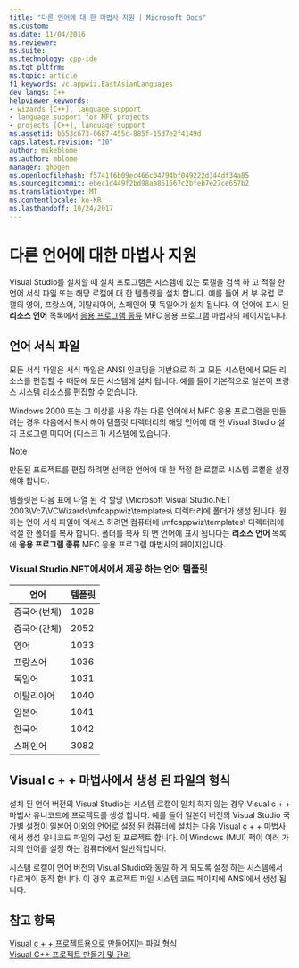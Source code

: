 ```yaml
---
title: "다른 언어에 대 한 마법사 지원 | Microsoft Docs"
ms.custom: 
ms.date: 11/04/2016
ms.reviewer: 
ms.suite: 
ms.technology: cpp-ide
ms.tgt_pltfrm: 
ms.topic: article
f1_keywords: vc.appwiz.EastAsianLanguages
dev_langs: C++
helpviewer_keywords:
- wizards [C++], language support
- language support for MFC projects
- projects [C++], language support
ms.assetid: b653c673-0687-455c-885f-15d7e2f4149d
caps.latest.revision: "10"
author: mikeblome
ms.author: mblome
manager: ghogen
ms.openlocfilehash: f5741f6b09ec466c04794bf049222d344df34a85
ms.sourcegitcommit: ebec1d449f2bd98aa851667c2bfeb7e27ce657b2
ms.translationtype: MT
ms.contentlocale: ko-KR
ms.lasthandoff: 10/24/2017
---
```

# <a name="wizard-support-for-other-languages"></a>다른 언어에 대한 마법사 지원
Visual Studio를 설치할 때 설치 프로그램은 시스템에 있는 로캘을 검색 하 고 적절 한 언어 서식 파일 또는 해당 로캘에 대 한 템플릿을 설치 합니다. 예를 들어 서 부 유럽 로캘의 영어, 프랑스어, 이탈리아어, 스페인어 및 독일어가 설치 됩니다. 이 언어에 표시 된 **리소스 언어** 목록에서 [응용 프로그램 종류](../mfc/reference/application-type-mfc-application-wizard.md) MFC 응용 프로그램 마법사의 페이지입니다.  
  
## <a name="language-templates"></a>언어 서식 파일  
 모든 서식 파일은 서식 파일은 ANSI 인코딩을 기반으로 하 고 모든 시스템에서 모든 리소스를 편집할 수 때문에 모든 시스템에 설치 됩니다. 예를 들어 기본적으로 일본어 프랑스 시스템 리소스를 편집할 수 없습니다.  
  
 Windows 2000 또는 그 이상를 사용 하는 다른 언어에서 MFC 응용 프로그램을 만들려는 경우 다음에서 복사 해야 템플릿 디렉터리의 해당 언어에 대 한 Visual Studio 설치 프로그램 미디어 (디스크 1) 시스템에 있습니다.  
  
> [!NOTE]
>  만든된 프로젝트를 편집 하려면 선택한 언어에 대 한 적절 한 로캘로 시스템 로캘을 설정 해야 합니다.  
  
 템플릿은 다음 표에 나열 된 각 할당 \Microsoft Visual Studio.NET 2003\Vc7\VCWizards\mfcappwiz\templates\ 디렉터리에 폴더가 생성 됩니다. 원하는 언어 서식 파일에 액세스 하려면 컴퓨터에 \mfcappwiz\templates\ 디렉터리에 적절 한 폴더를 복사 합니다. 폴더를 복사 되 면 언어에 표시 됩니다는 **리소스 언어** 목록에 **응용 프로그램 종류** MFC 응용 프로그램 마법사의 페이지입니다.  
  
### <a name="language-templates-provided-in-visual-studio-net"></a>Visual Studio.NET에서에서 제공 하는 언어 템플릿  
  
|언어|템플릿|  
|--------------|--------------|  
|중국어(번체)|1028|  
|중국어(간체)|2052|  
|영어|1033|  
|프랑스어|1036|  
|독일어|1031|  
|이탈리아어|1040|  
|일본어|1041|  
|한국어|1042|  
|스페인어|3082|  
  
## <a name="format-of-visual-c-wizard-generated-files"></a>Visual c + + 마법사에서 생성 된 파일의 형식  
 설치 된 언어 버전의 Visual Studio는 시스템 로캘이 일치 하지 않는 경우 Visual c + + 마법사 유니코드에 프로젝트를 생성 합니다. 예를 들어 일본어 버전의 Visual Studio 국가별 설정이 일본어 이외의 언어로 설정 된 컴퓨터에 설치는 다음 Visual c + + 마법사에서 생성 유니코드 파일의 구성 된 프로젝트 합니다. 이 Windows (MUI) 팩이 여러 가지의 언어를 설정 하는 컴퓨터에서 일반적입니다.  
  
 시스템 로캘이 언어 버전의 Visual Studio와 동일 하 게 되도록 설정 하는 시스템에서 다르게이 동작 합니다. 이 경우 프로젝트 파일 시스템 코드 페이지에 ANSI에서 생성 됩니다.  
  
## <a name="see-also"></a>참고 항목  
 [Visual c + + 프로젝트용으로 만들어지는 파일 형식](../ide/file-types-created-for-visual-cpp-projects.md)   
 [Visual C++ 프로젝트 만들기 및 관리](../ide/creating-and-managing-visual-cpp-projects.md)